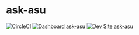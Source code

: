 # ask-asu 

[![CircleCI](https://circleci.com/gh/mlsamuelson/ask-asu.svg?style=shield)](https://circleci.com/gh/mlsamuelson/ask-asu)
[![Dashboard ask-asu](https://img.shields.io/badge/dashboard-ask_asu-yellow.svg)](https://dashboard.pantheon.io/sites/83e57d8d-0b62-45fd-8065-bf3aabbe6786#dev/code)
[![Dev Site ask-asu](https://img.shields.io/badge/site-ask_asu-blue.svg)](http://dev-ask-asu.pantheonsite.io/)
